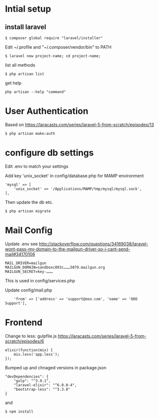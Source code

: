 
# Intial setup
## install laravel

    $ composer global require "laravel/installer"

Edit  ~/.profile and  "~/.composer/vendor/bin" to PATH

    $ laravel new project-name; cd project-name;

list all methods

    $ php artisan list

get help

    php artisan --help "command"

# User Authentication
Based on https://laracasts.com/series/laravel-5-from-scratch/episodes/13

    $ php artisan make:auth
    
# configure db settings

Edit .env to match your settings

Add key 'unix_socket' in config/database.php for MAMP environment

    'mysql' => [
        'unix_socket' => '/Applications/MAMP/tmp/mysql/mysql.sock',
    ],
    
Then update the db etc.
    
    $ php artisan migrate
    
# Mail Config

Update .env see http://stackoverflow.com/questions/34169038/laravel-wont-pass-my-domain-to-the-mailgun-driver-so-i-cant-send-mail#34170106
    
    MAIL_DRIVER=mailgun
    MAILGUN_DOMAIN=sandboxc893c………5079.mailgun.org
    MAILGUN_SECRET=key-………
    
This is used in config/services.php

Update config/mail.php

        'from' => ['address' => 'support@ooo.com', 'name' => 'OOO Support'],
        
# Frontend

Change to less: gulpfile.js https://laracasts.com/series/laravel-5-from-scratch/episodes/6
    
    elixir(function(mix) {
        mix.less('app.less');
    });
    
Bumped up and chnaged versions in package.json

    "devDependencies": {
        "gulp": "^3.9.1",
        "laravel-elixir": "^6.0.0-4",
        "bootstrap-less": "^3.3.8"
    }
    
and 

    $ npm install
